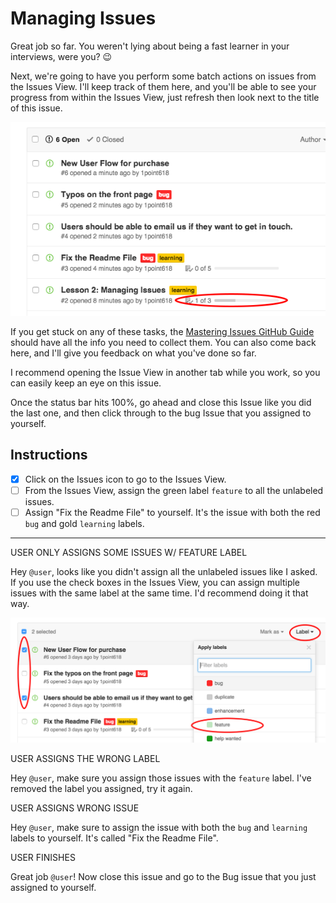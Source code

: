 # Managing Issues

Great job so far. You weren't lying about being a fast learner in your interviews, were you? :wink:

Next, we're going to have you perform some batch actions on issues from the Issues View. I'll keep track of them here, and you'll be able to see your progress from within the Issues View, just refresh then look next to the title of this issue.

![Issue Tracking](https://github.com/1point618/codename-exemplar/blob/master/img/issue-tracking.png?raw=true)

If you get stuck on any of these tasks, the [Mastering Issues GitHub Guide](https://guides.github.com/features/issues/) should have all the info you need to collect them. You can also come back here, and I'll give you feedback on what you've done so far. 

I recommend opening the Issue View in another tab while you work, so you can easily keep an eye on this issue.

Once the status bar hits 100%, go ahead and close this Issue like you did the last one, and then click through to the bug Issue that you assigned to yourself.

## Instructions

- [x] Click on the Issues icon to go to the Issues View.
- [ ] From the Issues View, assign the green label `feature` to all the unlabeled issues.
- [ ] Assign "Fix the Readme File" to yourself. It's the issue with both the red `bug` and gold `learning` labels.

---


USER ONLY ASSIGNS SOME ISSUES W/ FEATURE LABEL

Hey `@user`, looks like you didn't assign all the unlabeled issues like I asked. If you use the check boxes in the Issues View, you can assign multiple issues with the same label at the same time. I'd recommend doing it that way.

![Label Tutorial](https://raw.githubusercontent.com/1point618/codename-exemplar/master/img/label-tutorial.png)


USER ASSIGNS THE WRONG LABEL

Hey `@user`, make sure you assign those issues with the `feature` label. I've removed the label you assigned, try it again.


USER ASSIGNS WRONG ISSUE

Hey `@user`, make sure to assign the issue with both the `bug` and `learning` labels to yourself. It's called "Fix the Readme File".



USER FINISHES

Great job `@user`! Now close this issue and go to the Bug issue that you just assigned to yourself. 